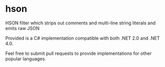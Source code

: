 hson
====

HSON filter which strips out comments and multi-line string literals and emits raw JSON

Provided is a C# implementation compatible with both .NET 2.0 and .NET 4.0.

Feel free to submit pull requests to provide implementations for other popular languages.

